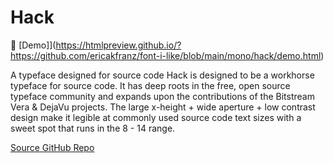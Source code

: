 # Hack

👀 [Demo]](https://htmlpreview.github.io/?https://github.com/ericakfranz/font-i-like/blob/main/mono/hack/demo.html)

A typeface designed for source code
Hack is designed to be a workhorse typeface for source code. It has deep roots in the free, open source typeface community and expands upon the contributions of the Bitstream Vera & DejaVu projects. The large x-height + wide aperture + low contrast design make it legible at commonly used source code text sizes with a sweet spot that runs in the 8 - 14 range.

[Source GitHub Repo](https://github.com/source-foundry/Hack)